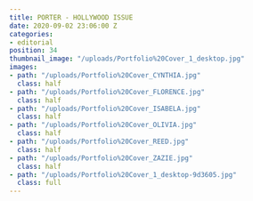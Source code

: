 ```yaml
---
title: PORTER - HOLLYWOOD ISSUE
date: 2020-09-02 23:06:00 Z
categories:
- editorial
position: 34
thumbnail_image: "/uploads/Portfolio%20Cover_1_desktop.jpg"
images:
- path: "/uploads/Portfolio%20Cover_CYNTHIA.jpg"
  class: half
- path: "/uploads/Portfolio%20Cover_FLORENCE.jpg"
  class: half
- path: "/uploads/Portfolio%20Cover_ISABELA.jpg"
  class: half
- path: "/uploads/Portfolio%20Cover_OLIVIA.jpg"
  class: half
- path: "/uploads/Portfolio%20Cover_REED.jpg"
  class: half
- path: "/uploads/Portfolio%20Cover_ZAZIE.jpg"
  class: half
- path: "/uploads/Portfolio%20Cover_1_desktop-9d3605.jpg"
  class: full
---
```


